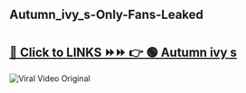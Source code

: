 
 ## Autumn_ivy_s-Only-Fans-Leaked

# <h2><a href="https://clipsfans.com/Autumn_ivy_s&ref=git">🔗 Click to LINKS ⏩⏩ 👉 🟢 Autumn ivy s </a></h2>

<a href="https://clipsfans.com/Autumn_ivy_s&ref=git" rel="nofollow" data-target="animated-image.originalLink"><img src="https://i.ibb.co.com/xMMVF88/686577567.gif" alt="Viral Video Original" style="max-width: 100%; display: inline-block;" data-target="animated-image.originalImage"></a>
